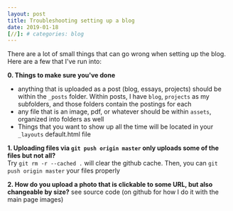 ```yaml
---
layout: post
title: Troubleshooting setting up a blog
date: 2019-01-18
[//]: # categories: blog
---
```


There are a lot of small things that can go wrong when setting up the blog. Here are a few that I've run into:

**0. Things to make sure you've done**
- anything that is uploaded as a post (blog, essays, projects) should be within the `_posts` folder. Within posts, I have `blog`, `projects` as my subfolders, and those folders contain the postings for each
- any file that is an image, pdf, or whatever should be within `assets`, organized into folders as well
- Things that you want to show up all the time will be located in your `_layouts` default.html file

**1. Uploading files via `git push origin master` only uploads some of the files but not all?**
<br>
Try `git rm -r --cached .` will clear the github cache. Then, you can `git push origin master` your files properly

**2. How do you upload a photo that is clickable to some URL, but also changeable by size?**
see source code (on github for how I do it with the main page images)
